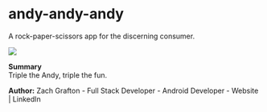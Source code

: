 # andy-andy-andy
A rock-paper-scissors app for the discerning consumer.

<img src="https://github.com/ultimatezachgrafton/clockadoodle/blob/master/aaa-image.png">

<b>Summary</b><br>
Triple the Andy, triple the fun.

<b>Author:</b> Zach Grafton - Full Stack Developer - Android Developer - Website | LinkedIn

